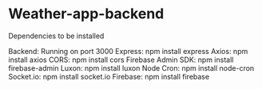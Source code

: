 # Weather-app-backend
Dependencies to be installed 

Backend: Running on port 3000
Express: npm install express
Axios: npm install axios
CORS: npm install cors
Firebase Admin SDK: npm install firebase-admin
Luxon: npm install luxon
Node Cron: npm install node-cron
Socket.io: npm install socket.io
Firebase: npm install firebase
